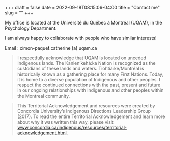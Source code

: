 +++
draft = false
date = 2022-09-18T08:15:06-04:00
title = "Contact me"
slug = ""
+++


My office is located at the Université du Québec à Montréal (UQAM), in the Psychology Department.

I am always happy to collaborate with people who have similar interests!

Email : cimon-paquet.catherine (a) uqam.ca

> I respectfully acknowledge that UQAM is located on unceded Indigenous lands. The Kanien’kehá:ka Nation is recognized as the custodians of these lands and waters. Tiohtià:ke/Montréal is historically known as a gathering place for many First Nations. Today, it is home to a diverse population of Indigenous and other peoples. I respect the continued connections with the past, present and future in our ongoing relationships with Indigenous and other peoples within the Montreal community.

>  This Territorial Acknowledgement and resources were created by Concordia University’s Indigenous Directions Leadership Group (2017). To read the entire Territorial Acknowledgement and learn more about why it was written this way, please visit www.concordia.ca/indigenous/resources/territorial-acknowledgement.html.
